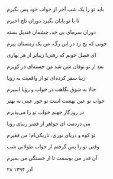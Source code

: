 <!-- 
.. title: قصر رؤیا
.. slug: ghasre_roya
.. date: 2015-12-19 11:29:04 UTC
.. tags: غزل
.. category: 
.. link: 
.. description: 
.. type: text
-->

باید تو را یک شب آخر از خواب خود پس بگیرم

تا با تو پایان بگیرد دوران تلخ اخیرم

دوران سرمای بی حد، چشمان قندیل بسته

خونی که یخ زد در این رگ، من یک زمستان پیرم

ای فصل خوبم که رفتی! زیباتر از هر بهاری

بعد از تو توفان شن شد من خسته‌ای در کویرم

زیبا سفر کرده‌ای تو از واقعیت به رؤیا

حالا به شوق نگاهت در خواب و رؤیا اسیرم

خواب تو عین بهشت است تو حور عینی نه بهتر

در روزگار جهنم خواب تو را می‌پذیرم

می دزدمت ای جواهر از قصر زیبای رؤیا

تو کوه و دریای نوری، تاریکی‌ام! من فقیرم

وقتی تو را پس گرفتم از خواب طولانی شب

آن قدر می بوسمت تا از خستگی من بمیرم

۲۸ آذر ۱۳۹۴